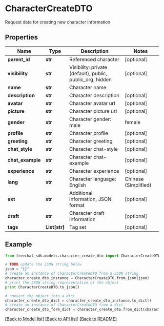 # CharacterCreateDTO

Request data for creating new character information

## Properties

Name | Type | Description | Notes
------------ | ------------- | ------------- | -------------
**parent_id** | **str** | Referenced character | [optional] 
**visibility** | **str** | Visibility: private (default), public, public_org, hidden | [optional] 
**name** | **str** | Character name | 
**description** | **str** | Character description | [optional] 
**avatar** | **str** | Character avatar url | [optional] 
**picture** | **str** | Character picture url | [optional] 
**gender** | **str** | Character gender: male | female | other | [optional] 
**profile** | **str** | Character profile | [optional] 
**greeting** | **str** | Character greeting | [optional] 
**chat_style** | **str** | Character chat-style | [optional] 
**chat_example** | **str** | Character chat-example | [optional] 
**experience** | **str** | Character experience | [optional] 
**lang** | **str** | Character language: English | Chinese (Simplified) | ... | [optional] 
**ext** | **str** | Additional information, JSON format | [optional] 
**draft** | **str** | Character draft information | [optional] 
**tags** | **List[str]** | Tag set | [optional] 

## Example

```python
from freechat_sdk.models.character_create_dto import CharacterCreateDTO

# TODO update the JSON string below
json = "{}"
# create an instance of CharacterCreateDTO from a JSON string
character_create_dto_instance = CharacterCreateDTO.from_json(json)
# print the JSON string representation of the object
print CharacterCreateDTO.to_json()

# convert the object into a dict
character_create_dto_dict = character_create_dto_instance.to_dict()
# create an instance of CharacterCreateDTO from a dict
character_create_dto_form_dict = character_create_dto.from_dict(character_create_dto_dict)
```
[[Back to Model list]](../README.md#documentation-for-models) [[Back to API list]](../README.md#documentation-for-api-endpoints) [[Back to README]](../README.md)


